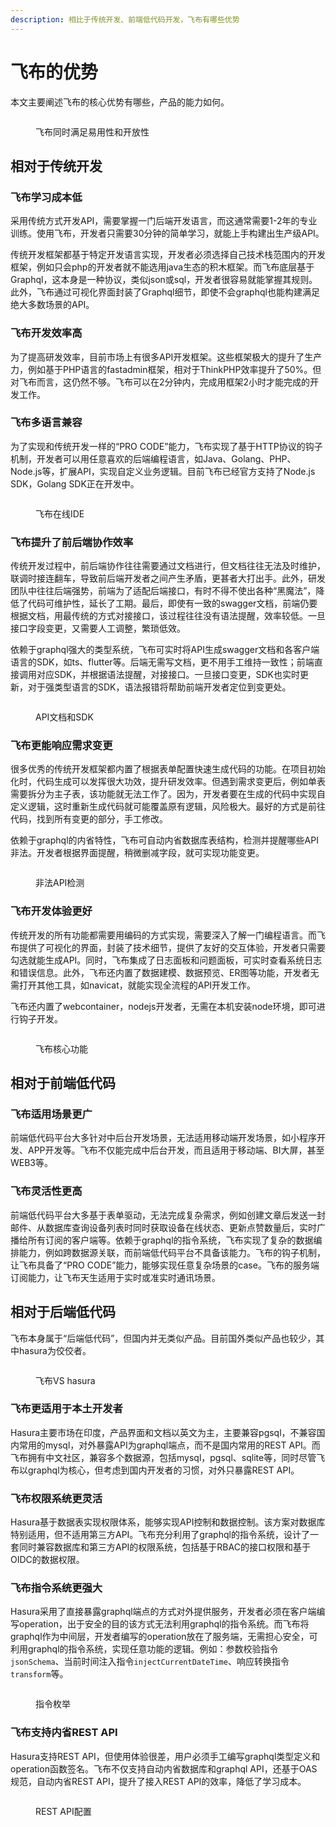 ```yaml
---
description: 相比于传统开发、前端低代码开发，飞布有哪些优势
---
```


# 飞布的优势

本文主要阐述飞布的核心优势有哪些，产品的能力如何。

<figure><img src="../.gitbook/assets/image (17) (1).png" alt=""><figcaption><p>飞布同时满足易用性和开放性</p></figcaption></figure>

## 相对于传统开发

### 飞布学习成本低

采用传统方式开发API，需要掌握一门后端开发语言，而这通常需要1-2年的专业训练。使用飞布，开发者只需要30分钟的简单学习，就能上手构建出生产级API。

传统开发框架都基于特定开发语言实现，开发者必须选择自己技术栈范围内的开发框架，例如只会php的开发者就不能选用java生态的积木框架。而飞布底层基于Graphql，这本身是一种协议，类似json或sql，开发者很容易就能掌握其规则。此外，飞布通过可视化界面封装了Graphql细节，即使不会graphql也能构建满足绝大多数场景的API。

### 飞布开发效率高

为了提高研发效率，目前市场上有很多API开发框架。这些框架极大的提升了生产力，例如基于PHP语言的fastadmin框架，相对于ThinkPHP效率提升了50%。但对飞布而言，这仍然不够。飞布可以在2分钟内，完成用框架2小时才能完成的开发工作。

### 飞布多语言兼容

为了实现和传统开发一样的“PRO CODE”能力，飞布实现了基于HTTP协议的钩子机制，开发者可以用任意喜欢的后端编程语言，如Java、Golang、PHP、Node.js等，扩展API，实现自定义业务逻辑。目前飞布已经官方支持了Node.js SDK，Golang SDK正在开发中。

<figure><img src="../.gitbook/assets/image (1) (3).png" alt=""><figcaption><p>飞布在线IDE</p></figcaption></figure>

### 飞布提升了前后端协作效率

传统开发过程中，前后端协作往往需要通过文档进行，但文档往往无法及时维护，联调时接连翻车，导致前后端开发者之间产生矛盾，更甚者大打出手。此外，研发团队中往往后端强势，前端为了适配后端接口，有时不得不使出各种“黑魔法”，降低了代码可维护性，延长了工期。最后，即使有一致的swagger文档，前端仍要根据文档，用最传统的方式对接接口，该过程往往没有语法提醒，效率较低。一旦接口字段变更，又需要人工调整，繁琐低效。

依赖于graphql强大的类型系统，飞布可实时将API生成swagger文档和各客户端语言的SDK，如ts、flutter等。后端无需写文档，更不用手工维持一致性；前端直接调用对应SDK，并根据语法提醒，对接接口。一旦接口变更，SDK也实时更新，对于强类型语言的SDK，语法报错将帮助前端开发者定位到变更处。

<figure><img src="../.gitbook/assets/image (9) (1) (2).png" alt=""><figcaption><p>API文档和SDK</p></figcaption></figure>

### 飞布更能响应需求变更

很多优秀的传统开发框架都内置了根据表单配置快速生成代码的功能。在项目初始化时，代码生成可以发挥很大功效，提升研发效率。但遇到需求变更后，例如单表需要拆分为主子表，该功能就无法工作了。因为，开发者要在生成的代码中实现自定义逻辑，这时重新生成代码就可能覆盖原有逻辑，风险极大。最好的方式是前往代码，找到所有变更的部分，手工修改。

依赖于graphql的内省特性，飞布可自动内省数据库表结构，检测并提醒哪些API非法。开发者根据界面提醒，稍微删减字段，就可实现功能变更。

<figure><img src="../.gitbook/assets/image (6) (2).png" alt=""><figcaption><p>非法API检测</p></figcaption></figure>

### 飞布开发体验更好

传统开发的所有功能都需要用编码的方式实现，需要深入了解一门编程语言。而飞布提供了可视化的界面，封装了技术细节，提供了友好的交互体验，开发者只需要勾选就能生成API。同时，飞布集成了日志面板和问题面板，可实时查看系统日志和错误信息。此外，飞布还内置了数据建模、数据预览、ER图等功能，开发者无需打开其他工具，如navicat，就能实现全流程的API开发工作。

飞布还内置了webcontainer，nodejs开发者，无需在本机安装node环境，即可进行钩子开发。

<figure><img src="../.gitbook/assets/image (14).png" alt=""><figcaption><p>飞布核心功能</p></figcaption></figure>

## 相对于前端低代码

### 飞布适用场景更广

前端低代码平台大多针对中后台开发场景，无法适用移动端开发场景，如小程序开发、APP开发等。飞布不仅能完成中后台开发，而且适用于移动端、BI大屏，甚至WEB3等。

### 飞布灵活性更高

前端低代码平台大多基于表单驱动，无法完成复杂需求，例如创建文章后发送一封邮件、从数据库查询设备列表时同时获取设备在线状态、更新点赞数量后，实时广播给所有订阅的客户端等。依赖于graphql的指令系统，飞布实现了复杂的数据编排能力，例如跨数据源关联，而前端低代码平台不具备该能力。飞布的钩子机制，让飞布具备了“PRO CODE”能力，能够实现任意复杂场景的case。飞布的服务端订阅能力，让飞布天生适用于实时或准实时通讯场景。

## 相对于后端低代码

飞布本身属于“后端低代码”，但国内并无类似产品。目前国外类似产品也较少，其中hasura为佼佼者。

<figure><img src="../.gitbook/assets/image (18) (1).png" alt=""><figcaption><p>飞布VS hasura</p></figcaption></figure>

### 飞布更适用于本土开发者

Hasura主要市场在印度，产品界面和文档以英文为主，主要兼容pgsql，不兼容国内常用的mysql，对外暴露API为graphql端点，而不是国内常用的REST API。而飞布拥有中文社区，兼容多个数据源，包括mysql，pgsql、sqlite等，同时尽管飞布以graphql为核心，但考虑到国内开发者的习惯，对外只暴露REST API。

### 飞布权限系统更灵活

Hasura基于数据表实现权限体系，能够实现API控制和数据控制。该方案对数据库特别适用，但不适用第三方API。飞布充分利用了graphql的指令系统，设计了一套同时兼容数据库和第三方API的权限系统，包括基于RBAC的接口权限和基于OIDC的数据权限。

### 飞布指令系统更强大

Hasura采用了直接暴露graphql端点的方式对外提供服务，开发者必须在客户端编写operation，出于安全的目的该方式无法利用graphql的指令系统。而飞布将graphql作为中间层，开发者编写的operation放在了服务端，无需担心安全，可利用graphql的指令系统，实现任意功能的逻辑。例如：参数校验指令`jsonSchema`、当前时间注入指令`injectCurrentDateTime`、响应转换指令`transform`等。&#x20;

<figure><img src="../.gitbook/assets/image (11) (2).png" alt=""><figcaption><p>指令枚举</p></figcaption></figure>

### 飞布支持内省REST API

Hasura支持REST API，但使用体验很差，用户必须手工编写graphql类型定义和operation函数签名。飞布不仅支持自动内省数据库和graphql API，还基于OAS规范，自动内省REST API，提升了接入REST API的效率，降低了学习成本。

<figure><img src="../.gitbook/assets/image (2) (1) (2).png" alt=""><figcaption><p>REST API配置</p></figcaption></figure>

